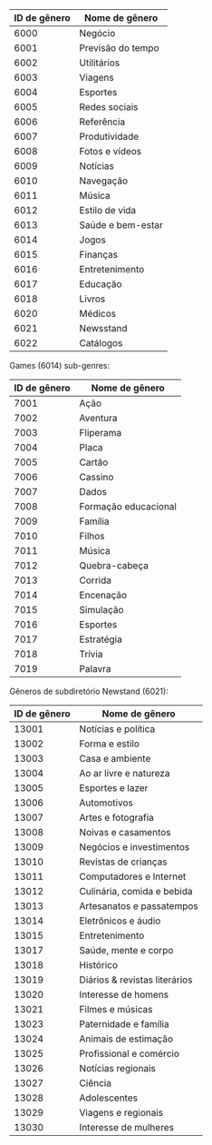 |ID de gênero|Nome de gênero|
|---|---|
|6000|Negócio|
|6001|Previsão do tempo|
|6002|Utilitários|
|6003|Viagens|
|6004|Esportes|
|6005|Redes sociais|
|6006|Referência|
|6007|Produtividade|
|6008|Fotos e vídeos|
|6009|Notícias|
|6010|Navegação|
|6011|Música|
|6012|Estilo de vida|
|6013|Saúde e bem-estar|
|6014|Jogos|
|6015|Finanças|
|6016|Entretenimento|
|6017|Educação|
|6018|Livros|
|6020|Médicos|
|6021|Newsstand|
|6022|Catálogos|

Games (6014) sub-genres:

|ID de gênero|Nome de gênero|
|---|---|
|7001|Ação|
|7002|Aventura|
|7003|Fliperama|
|7004|Placa|
|7005|Cartão|
|7006|Cassino|
|7007|Dados|
|7008|Formação educacional|
|7009|Família|
|7010|Filhos|
|7011|Música|
|7012|Quebra-cabeça|
|7013|Corrida|
|7014|Encenação|
|7015|Simulação|
|7016|Esportes|
|7017|Estratégia|
|7018|Trívia|
|7019|Palavra|

Gêneros de subdiretório Newstand (6021):

|ID de gênero|Nome de gênero|
|---|---|
|13001|Notícias e política|
|13002|Forma e estilo|
|13003|Casa e ambiente|
|13004|Ao ar livre e natureza|
|13005|Esportes e lazer|
|13006|Automotivos|
|13007|Artes e fotografia|
|13008|Noivas e casamentos|
|13009|Negócios e investimentos|
|13010|Revistas de crianças|
|13011|Computadores e Internet|
|13012|Culinária, comida e bebida|
|13013|Artesanatos e passatempos|
|13014|Eletrônicos e áudio|
|13015|Entretenimento|
|13017|Saúde, mente e corpo|
|13018|Histórico|
|13019|Diários & revistas literários|
|13020|Interesse de homens|
|13021|Filmes e músicas|
|13023|Paternidade e família|
|13024|Animais de estimação|
|13025|Profissional e comércio|
|13026|Notícias regionais|
|13027|Ciência|
|13028|Adolescentes|
|13029|Viagens e regionais|
|13030|Interesse de mulheres|

